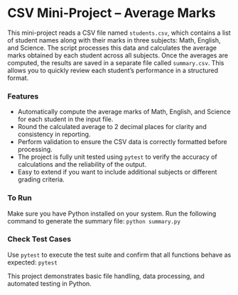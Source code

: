 # CSV Mini‑Project – Average Marks

This mini-project reads a CSV file named `students.csv`, which contains a list of student names along with their marks in three subjects: Math, English, and Science. The script processes this data and calculates the average marks obtained by each student across all subjects. Once the averages are computed, the results are saved in a separate file called `summary.csv`. This allows you to quickly review each student’s performance in a structured format.

### Features

* Automatically compute the average marks of Math, English, and Science for each student in the input file.
* Round the calculated average to 2 decimal places for clarity and consistency in reporting.
* Perform validation to ensure the CSV data is correctly formatted before processing.
* The project is fully unit tested using `pytest` to verify the accuracy of calculations and the reliability of the output.
* Easy to extend if you want to include additional subjects or different grading criteria.

### To Run

Make sure you have Python installed on your system.
Run the following command to generate the summary file:
`python summary.py`

### Check Test Cases

Use `pytest` to execute the test suite and confirm that all functions behave as expected:
`pytest`

This project demonstrates basic file handling, data processing, and automated testing in Python.
